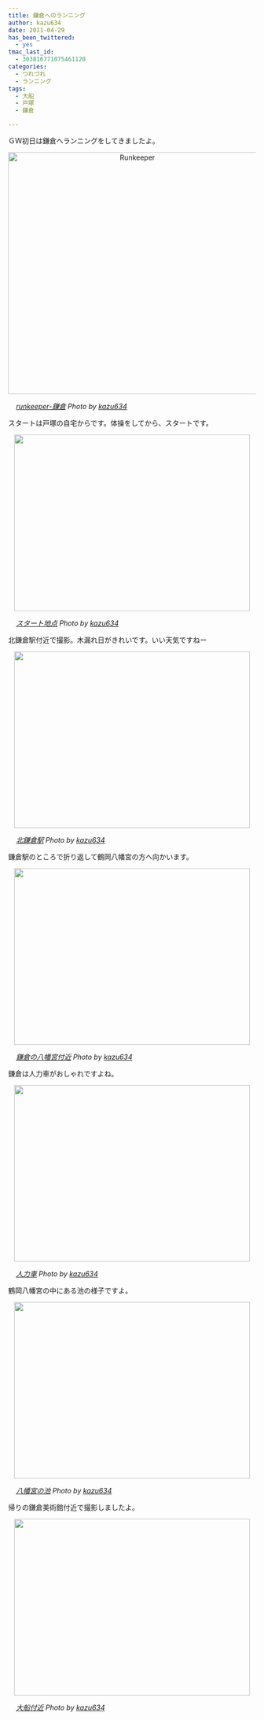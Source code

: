 ```yaml
---
title: 鎌倉へのランニング
author: kazu634
date: 2011-04-29
has_been_twittered:
  - yes
tmac_last_id:
  - 303816771075461120
categories:
  - つれづれ
  - ランニング
tags:
  - 大船
  - 戸塚
  - 鎌倉

---
```

ＧＷ初日は鎌倉へランニングをしてきましたよ。

<p style="text-align: center;">
<a href="http://blog.kazu634.com/2011/04/29/%e9%8e%8c%e5%80%89%e3%81%b8%e3%81%ae%e3%83%a9%e3%83%b3%e3%83%8b%e3%83%b3%e3%82%b0/runkeeper-2/" onclick="__gaTracker('send', 'event', 'outbound-article', 'http://blog.kazu634.com/2011/04/29/%e9%8e%8c%e5%80%89%e3%81%b8%e3%81%ae%e3%83%a9%e3%83%b3%e3%83%8b%e3%83%b3%e3%82%b0/runkeeper-2/', '');" title='Runkeeper'><img width="510" height="492" src="http://blog.kazu634.com/wp-content/uploads/2012/06/Runkeeper.jpg" class="attachment-large aligncenter wp-image-997" alt="Runkeeper" title="Runkeeper" srcset="http://blog.kazu634.com/wp-content/uploads/2012/06/Runkeeper-300x289.jpg 300w, http://blog.kazu634.com/wp-content/uploads/2012/06/Runkeeper.jpg 741w" sizes="(max-width: 510px) 100vw, 510px" /></a>
</p>

<cite class="flickr_photographer"><img src="http://www.flickr.com/favicon.ico" alt="" width="16" /><a href="http://www.flickr.com/photos/42332031@N02/5669404682/" onclick="__gaTracker('send', 'event', 'outbound-article', 'http://www.flickr.com/photos/42332031@N02/5669404682/', 'runkeeper-鎌倉');" rel="nofollow"  target="_blank">runkeeper-鎌倉</a> Photo by <a href="http://www.flickr.com/photos/42332031@N02/" onclick="__gaTracker('send', 'event', 'outbound-article', 'http://www.flickr.com/photos/42332031@N02/', 'kazu634');" rel="nofollow"  target="_blank">kazu634</a></cite>

<!--more-->


  
スタートは戸塚の自宅からです。体操をしてから、スタートです。

<p style="text-align: center;">
<a href="http://blog.kazu634.com/2011/04/29/%e9%8e%8c%e5%80%89%e3%81%b8%e3%81%ae%e3%83%a9%e3%83%b3%e3%83%8b%e3%83%b3%e3%82%b0/attachment/998/" onclick="__gaTracker('send', 'event', 'outbound-article', 'http://blog.kazu634.com/2011/04/29/%e9%8e%8c%e5%80%89%e3%81%b8%e3%81%ae%e3%83%a9%e3%83%b3%e3%83%8b%e3%83%b3%e3%82%b0/attachment/998/', '');" title=''><img width="480" height="359" src="http://blog.kazu634.com/wp-content/uploads/2012/06/jpg86" class="attachment-large aligncenter wp-image-998" alt="" title="" srcset="http://blog.kazu634.com/wp-content/uploads/2012/06/jpg86-300x224.jpg 300w, http://blog.kazu634.com/wp-content/uploads/2012/06/jpg86 480w" sizes="(max-width: 480px) 100vw, 480px" /></a>
</p>

<cite class="flickr_photographer"><img src="http://www.flickr.com/favicon.ico" alt="" width="16" /><a href="http://www.flickr.com/photos/42332031@N02/5668081925/" onclick="__gaTracker('send', 'event', 'outbound-article', 'http://www.flickr.com/photos/42332031@N02/5668081925/', 'スタート地点');" rel="nofollow"  target="_blank">スタート地点</a> Photo by <a href="http://www.flickr.com/photos/42332031@N02/" onclick="__gaTracker('send', 'event', 'outbound-article', 'http://www.flickr.com/photos/42332031@N02/', 'kazu634');" rel="nofollow"  target="_blank">kazu634</a></cite>

北鎌倉駅付近で撮影。木漏れ日がきれいです。いい天気ですねー

<p style="text-align: center;">
<a href="http://blog.kazu634.com/2011/04/29/%e9%8e%8c%e5%80%89%e3%81%b8%e3%81%ae%e3%83%a9%e3%83%b3%e3%83%8b%e3%83%b3%e3%82%b0/attachment/999/" onclick="__gaTracker('send', 'event', 'outbound-article', 'http://blog.kazu634.com/2011/04/29/%e9%8e%8c%e5%80%89%e3%81%b8%e3%81%ae%e3%83%a9%e3%83%b3%e3%83%8b%e3%83%b3%e3%82%b0/attachment/999/', '');" title=''><img width="480" height="359" src="http://blog.kazu634.com/wp-content/uploads/2012/06/jpg87" class="attachment-large aligncenter wp-image-999" alt="" title="" srcset="http://blog.kazu634.com/wp-content/uploads/2012/06/jpg87-300x224.jpg 300w, http://blog.kazu634.com/wp-content/uploads/2012/06/jpg87 480w" sizes="(max-width: 480px) 100vw, 480px" /></a>
</p>

<cite class="flickr_photographer"><img src="http://www.flickr.com/favicon.ico" alt="" width="16" /><a href="http://www.flickr.com/photos/42332031@N02/5668653260/" onclick="__gaTracker('send', 'event', 'outbound-article', 'http://www.flickr.com/photos/42332031@N02/5668653260/', '北鎌倉駅');" rel="nofollow"  target="_blank">北鎌倉駅</a> Photo by <a href="http://www.flickr.com/photos/42332031@N02/" onclick="__gaTracker('send', 'event', 'outbound-article', 'http://www.flickr.com/photos/42332031@N02/', 'kazu634');" rel="nofollow"  target="_blank">kazu634</a></cite>

鎌倉駅のところで折り返して鶴岡八幡宮の方へ向かいます。

<p style="text-align: center;">
<a href="http://blog.kazu634.com/2011/04/29/%e9%8e%8c%e5%80%89%e3%81%b8%e3%81%ae%e3%83%a9%e3%83%b3%e3%83%8b%e3%83%b3%e3%82%b0/attachment/1000/" onclick="__gaTracker('send', 'event', 'outbound-article', 'http://blog.kazu634.com/2011/04/29/%e9%8e%8c%e5%80%89%e3%81%b8%e3%81%ae%e3%83%a9%e3%83%b3%e3%83%8b%e3%83%b3%e3%82%b0/attachment/1000/', '');" title=''><img width="480" height="359" src="http://blog.kazu634.com/wp-content/uploads/2012/06/jpg88" class="attachment-large aligncenter wp-image-1000" alt="" title="" srcset="http://blog.kazu634.com/wp-content/uploads/2012/06/jpg88-300x224.jpg 300w, http://blog.kazu634.com/wp-content/uploads/2012/06/jpg88 480w" sizes="(max-width: 480px) 100vw, 480px" /></a>
</p>

<cite class="flickr_photographer"><img src="http://www.flickr.com/favicon.ico" alt="" width="16" /><a href="http://www.flickr.com/photos/42332031@N02/5668654424/" onclick="__gaTracker('send', 'event', 'outbound-article', 'http://www.flickr.com/photos/42332031@N02/5668654424/', '鎌倉の八幡宮付近');" rel="nofollow"  target="_blank">鎌倉の八幡宮付近</a> Photo by <a href="http://www.flickr.com/photos/42332031@N02/" onclick="__gaTracker('send', 'event', 'outbound-article', 'http://www.flickr.com/photos/42332031@N02/', 'kazu634');" rel="nofollow"  target="_blank">kazu634</a></cite>

鎌倉は人力車がおしゃれですよね。

<p style="text-align: center;">
<a href="http://blog.kazu634.com/2011/04/29/%e9%8e%8c%e5%80%89%e3%81%b8%e3%81%ae%e3%83%a9%e3%83%b3%e3%83%8b%e3%83%b3%e3%82%b0/attachment/1001/" onclick="__gaTracker('send', 'event', 'outbound-article', 'http://blog.kazu634.com/2011/04/29/%e9%8e%8c%e5%80%89%e3%81%b8%e3%81%ae%e3%83%a9%e3%83%b3%e3%83%8b%e3%83%b3%e3%82%b0/attachment/1001/', '');" title=''><img width="480" height="359" src="http://blog.kazu634.com/wp-content/uploads/2012/06/jpg89" class="attachment-large aligncenter wp-image-1001" alt="" title="" srcset="http://blog.kazu634.com/wp-content/uploads/2012/06/jpg89-300x224.jpg 300w, http://blog.kazu634.com/wp-content/uploads/2012/06/jpg89 480w" sizes="(max-width: 480px) 100vw, 480px" /></a>
</p>

<cite class="flickr_photographer"><img src="http://www.flickr.com/favicon.ico" alt="" width="16" /><a href="http://www.flickr.com/photos/42332031@N02/5668084917/" onclick="__gaTracker('send', 'event', 'outbound-article', 'http://www.flickr.com/photos/42332031@N02/5668084917/', '人力車');" rel="nofollow"  target="_blank">人力車</a> Photo by <a href="http://www.flickr.com/photos/42332031@N02/" onclick="__gaTracker('send', 'event', 'outbound-article', 'http://www.flickr.com/photos/42332031@N02/', 'kazu634');" rel="nofollow"  target="_blank">kazu634</a></cite>

鶴岡八幡宮の中にある池の様子ですよ。

<p style="text-align: center;">
<a href="http://blog.kazu634.com/2011/04/29/%e9%8e%8c%e5%80%89%e3%81%b8%e3%81%ae%e3%83%a9%e3%83%b3%e3%83%8b%e3%83%b3%e3%82%b0/attachment/1002/" onclick="__gaTracker('send', 'event', 'outbound-article', 'http://blog.kazu634.com/2011/04/29/%e9%8e%8c%e5%80%89%e3%81%b8%e3%81%ae%e3%83%a9%e3%83%b3%e3%83%8b%e3%83%b3%e3%82%b0/attachment/1002/', '');" title=''><img width="480" height="359" src="http://blog.kazu634.com/wp-content/uploads/2012/06/jpg90" class="attachment-large aligncenter wp-image-1002" alt="" title="" srcset="http://blog.kazu634.com/wp-content/uploads/2012/06/jpg90-300x224.jpg 300w, http://blog.kazu634.com/wp-content/uploads/2012/06/jpg90 480w" sizes="(max-width: 480px) 100vw, 480px" /></a>
</p>

<cite class="flickr_photographer"><img src="http://www.flickr.com/favicon.ico" alt="" width="16" /><a href="http://www.flickr.com/photos/42332031@N02/5668085423/" onclick="__gaTracker('send', 'event', 'outbound-article', 'http://www.flickr.com/photos/42332031@N02/5668085423/', '八幡宮の池');" rel="nofollow"  target="_blank">八幡宮の池</a> Photo by <a href="http://www.flickr.com/photos/42332031@N02/" onclick="__gaTracker('send', 'event', 'outbound-article', 'http://www.flickr.com/photos/42332031@N02/', 'kazu634');" rel="nofollow"  target="_blank">kazu634</a></cite>

帰りの鎌倉美術館付近で撮影しましたよ。

<p style="text-align: center;">
<a href="http://blog.kazu634.com/2011/04/29/%e9%8e%8c%e5%80%89%e3%81%b8%e3%81%ae%e3%83%a9%e3%83%b3%e3%83%8b%e3%83%b3%e3%82%b0/attachment/1003/" onclick="__gaTracker('send', 'event', 'outbound-article', 'http://blog.kazu634.com/2011/04/29/%e9%8e%8c%e5%80%89%e3%81%b8%e3%81%ae%e3%83%a9%e3%83%b3%e3%83%8b%e3%83%b3%e3%82%b0/attachment/1003/', '');" title=''><img width="480" height="359" src="http://blog.kazu634.com/wp-content/uploads/2012/06/jpg91" class="attachment-large aligncenter wp-image-1003" alt="" title="" srcset="http://blog.kazu634.com/wp-content/uploads/2012/06/jpg91-300x224.jpg 300w, http://blog.kazu634.com/wp-content/uploads/2012/06/jpg91 480w" sizes="(max-width: 480px) 100vw, 480px" /></a>
</p>

<cite class="flickr_photographer"><img src="http://www.flickr.com/favicon.ico" alt="" width="16" /><a href="http://www.flickr.com/photos/42332031@N02/5668085919/" onclick="__gaTracker('send', 'event', 'outbound-article', 'http://www.flickr.com/photos/42332031@N02/5668085919/', '大船付近');" rel="nofollow"  target="_blank">大船付近</a> Photo by <a href="http://www.flickr.com/photos/42332031@N02/" onclick="__gaTracker('send', 'event', 'outbound-article', 'http://www.flickr.com/photos/42332031@N02/', 'kazu634');" rel="nofollow"  target="_blank">kazu634</a></cite>
